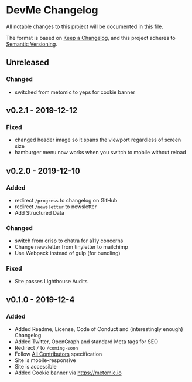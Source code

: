 # DevMe Changelog
All notable changes to this project will be documented in this file.

The format is based on [Keep a Changelog](https://keepachangelog.com/en/1.0.0/), and this project adheres to [Semantic Versioning](https://semver.org/spec/v2.0.0.html).

<!--
## [x.y.z] - yyyy-mm-dd
### Added
new features
### Changed
changes in existing functionality
### Deprecated
soon-to-be removed features
### Removed
now removed features
### Fixed
bug fixes
### Security
vulnerabilities
-->
## Unreleased
### Changed
- switched from metomic to yeps for cookie banner
## v0.2.1 - 2019-12-12
### Fixed
- changed header image so it spans the viewport regardless of screen size
- hamburger menu now works when you switch to mobile without reload
## v0.2.0 - 2019-12-10
### Added
- redirect `/progress` to changelog on GitHub
- redirect `/newsletter` to newsletter
- Add Structured Data
### Changed
- switch from crisp to chatra for a11y concerns
- Change newsletter from tinyletter to mailchimp
- Use Webpack instead of gulp (for bundling)
### Fixed
- Site passes Lighthouse Audits

## v0.1.0 - 2019-12-4
### Added
- Added Readme, License, Code of Conduct and (interestingly enough) Changelog
- Added Twitter, OpenGraph and standard Meta tags for SEO
- Redirect `/` to `/coming-soon`
- Follow [All Contributors](https://allcontributors.org/) specification
- Site is mobile-responsive
- Site is accessible
- Added Cookie banner via <https://metomic.io>
